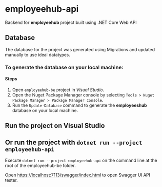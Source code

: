 # employeehub-api

Backend for **employeehub** project built using .NET Core Web API

## Database
The database for the project was generated using Migrations and updated manually to use ideal datatypes.

### To generate the database on your local machine:
#### Steps
1. Open `employeehub-be` project in *Visual Studio*.
2. Open the Nuget Package Manager console by selecting `Tools > Nuget Package Manager > Package Manager Console`.
3. Run the `Update-Database` command to generate the **employeeshub** database on your local machine.

## Run the project on Visual Studio

## Or run the project with `dotnet run --project employeehub-api`

Execute `dotnet run --project employeehub-api` on the command line at the root of the employeehub-be folder.


Open [https://localhost:7113/swagger/index.html](https://localhost:7113/swagger/index.html) to open Swagger UI API tester.  

